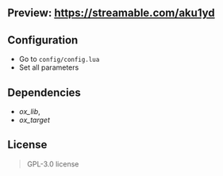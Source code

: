 ## Preview: https://streamable.com/aku1yd

## Configuration

- Go to ```config/config.lua```
- Set all parameters

## Dependencies
- _ox_lib_,
- _ox_target_

## License
>GPL-3.0 license
